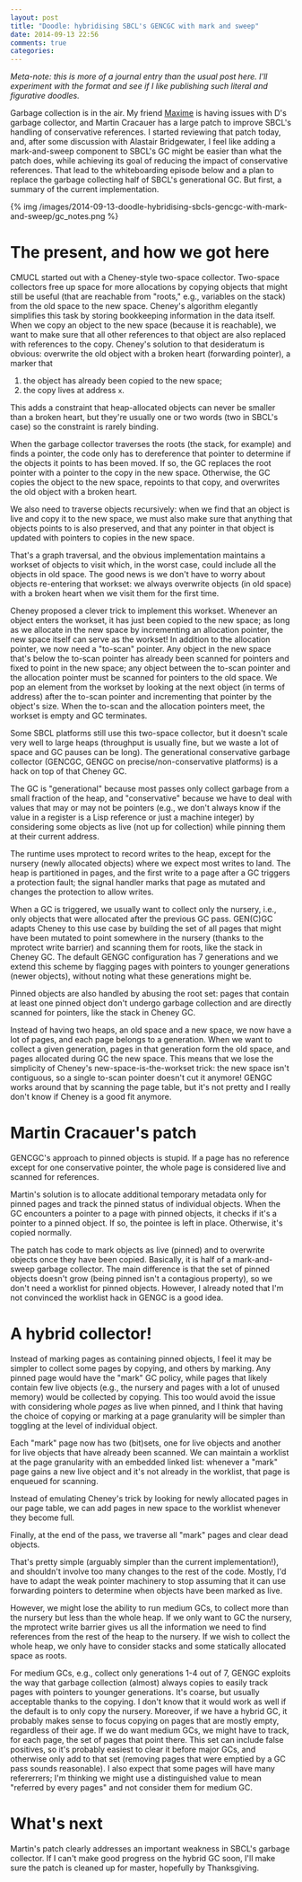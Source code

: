 ```yaml
---
layout: post
title: "Doodle: hybridising SBCL's GENCGC with mark and sweep"
date: 2014-09-13 22:56
comments: true
categories: 
---
```


_Meta-note: this is more of a journal entry than the usual post
here.  I'll experiment with the format and see if I like publishing
such literal and figurative doodles._

Garbage collection is in the air.  My friend
[Maxime](http://pointersgonewild.wordpress.com/2014/09/09/ds-garbage-collector-problem/)
is having issues with D's garbage collector, and Martin Cracauer has a
large patch to improve SBCL's handling of conservative references.  I
started reviewing that patch today, and, after some discussion with
Alastair Bridgewater, I feel like adding a mark-and-sweep component to
SBCL's GC might be easier than what the patch does, while achieving
its goal of reducing the impact of conservative references.  That lead
to the whiteboarding episode below and a plan to replace the garbage
collecting half of SBCL's generational GC.  But first, a summary of
the current implementation.

{% img /images/2014-09-13-doodle-hybridising-sbcls-gencgc-with-mark-and-sweep/gc_notes.png %}

The present, and how we got here
================================

CMUCL started out with a Cheney-style two-space collector.  Two-space
collectors free up space for more allocations by copying objects that
might still be useful (that are reachable from "roots," e.g.,
variables on the stack) from the old space to the new space.  Cheney's
algorithm elegantly simplifies this task by storing bookkeeping
information in the data itself.  When we copy an object to the new
space (because it is reachable), we want to make sure that all other
references to that object are also replaced with references to the
copy.  Cheney's solution to that desideratum is obvious: overwrite the
old object with a broken heart (forwarding pointer), a marker that

1. the object has already been copied to the new space;
2. the copy lives at address `x`.

This adds a constraint that heap-allocated objects can never be
smaller than a broken heart, but they're usually one or two words (two
in SBCL's case) so the constraint is rarely binding.

When the garbage collector traverses the roots (the stack, for
example) and finds a pointer, the code only has to dereference that
pointer to determine if the objects it points to has been moved.  If
so, the GC replaces the root pointer with a pointer to the copy in the
new space.  Otherwise, the GC copies the object to the new space,
repoints to that copy, and overwrites the old object with a broken heart.

We also need to traverse objects recursively: when we find that an
object is live and copy it to the new space, we must also make sure
that anything that objects points to is also preserved, and that any
pointer in that object is updated with pointers to copies in the new
space.

That's a graph traversal, and the obvious implementation
maintains a workset of objects to visit which, in the worst case,
could include all the objects in old space.  The good news is we don't have
to worry about objects re-entering that workset: we always
overwrite objects (in old space) with a broken heart when we visit
them for the first time.

Cheney proposed a clever trick to implement this workset.  Whenever an
object enters the workset, it has just been copied to the new space;
as long as we allocate in the new space by incrementing an allocation
pointer, the new space itself can serve as the workset!  In addition
to the allocation pointer, we now need a "to-scan" pointer.  Any
object in the new space that's below the to-scan pointer has already
been scanned for pointers and fixed to point in the new space; any object
between the to-scan pointer and the allocation pointer must be scanned
for pointers to the old space.  We pop an element from the workset by
looking at the next object (in terms of address) after the to-scan
pointer and incrementing that pointer by the object's size.  When the
to-scan and the allocation pointers meet, the workset is empty
and GC terminates.

Some SBCL platforms still use this two-space collector, but it doesn't
scale very well to large heaps (throughput is usually fine, but we
waste a lot of space and GC pauses can be long).  The generational
conservative garbage collector (GENCGC, GENGC on
precise/non-conservative platforms) is a hack on top of that Cheney GC.

The GC is "generational" because most passes only collect garbage from
a small fraction of the heap, and "conservative" because we have to
deal with values that may or may not be pointers (e.g., we don't always
know if the value in a register is a Lisp reference or just a machine
integer) by considering some objects as live (not up for collection)
while pinning them at their current address.

The runtime uses mprotect to record writes to the heap, except for the
nursery (newly allocated objects) where we expect most writes to land.
The heap is partitioned in pages, and the first write to a page after
a GC triggers a protection fault; the signal handler marks that page
as mutated and changes the protection to allow writes.

When a GC is triggered, we usually want to collect only the nursery,
i.e., only objects that were allocated after the previous GC pass.
GEN(C)GC adapts Cheney to this use case by building the set of all
pages that might have been mutated to point somewhere in the nursery
(thanks to the mprotect write barrier) and scanning them for roots,
like the stack in Cheney GC.  The default GENGC configuration has 7
generations and we extend this scheme by flagging pages with pointers
to younger generations (newer objects), without noting what these
generations might be.

Pinned objects are also handled by abusing the root set: pages that
contain at least one pinned object don't undergo garbage collection
and are directly scanned for pointers, like the stack in Cheney GC.

Instead of having two heaps, an old space and a new space, we now have
a lot of pages, and each page belongs to a generation.  When we want
to collect a given generation, pages in that generation form the old
space, and pages allocated during GC the new space.  This means that
we lose the simplicity of Cheney's new-space-is-the-workset trick: the
new space isn't contiguous, so a single to-scan pointer doesn't cut it
anymore!  GENGC works around that by scanning the page table, but it's
not pretty and I really don't know if Cheney is a good fit anymore.

Martin Cracauer's patch
=======================

GENCGC's approach to pinned objects is stupid.  If a page has no
reference except for one conservative pointer, the whole page is
considered live and scanned for references.  

Martin's solution is to allocate additional temporary metadata only
for pinned pages and track the pinned status of individual objects.
When the GC encounters a pointer to a page with pinned objects, it
checks if it's a pointer to a pinned object.  If so, the pointee is
left in place.  Otherwise, it's copied normally.

The patch has code to mark objects as live (pinned) and to overwrite
objects once they have been copied.  Basically, it is half of a
mark-and-sweep garbage collector.  The main difference is that the set
of pinned objects doesn't grow (being pinned isn't a contagious
property), so we don't need a worklist for pinned objects.  However, I
already noted that I'm not convinced the worklist hack in GENGC is a
good idea.

A hybrid collector!
===================

Instead of marking pages as containing pinned objects, I feel it may
be simpler to collect some pages by copying, and others by marking.
Any pinned page would have the "mark" GC policy, while pages that
likely contain few live objects (e.g., the nursery and pages with a
lot of unused memory) would be collected by copying.  This too would
avoid the issue with considering whole *pages* as live when pinned,
and I think that having the choice of copying or marking at a page
granularity will be simpler than toggling at the level of individual
object.

Each "mark" page now has two (bit)sets, one for live objects and
another for live objects that have already been scanned.  We can
maintain a worklist at the page granularity with an embedded linked
list: whenever a "mark" page gains a new live object and it's not
already in the worklist, that page is enqueued for scanning.

Instead of emulating Cheney's trick by looking for newly allocated
pages in our page table, we can add pages in new space to the worklist
whenever they become full.

Finally, at the end of the pass, we traverse all "mark" pages and
clear dead objects.

That's pretty simple (arguably simpler than the current
implementation!), and shouldn't involve too many changes to the rest
of the code.  Mostly, I'd have to adapt the weak pointer machinery to
stop assuming that it can use forwarding pointers to determine when
objects have been marked as live.

However, we might lose the ability to run medium GCs, to collect more
than the nursery but less than the whole heap.  If we only want to GC
the nursery, the mprotect write barrier gives us all the information
we need to find references from the rest of the heap to the nursery.
If we wish to collect the whole heap, we only have to consider stacks
and some statically allocated space as roots.

For medium GCs, e.g., collect only generations 1-4 out of 7, GENGC
exploits the way that garbage collection (almost) always copies to
easily track pages with pointers to younger generations.  It's coarse,
but usually acceptable thanks to the copying.  I don't know that it
would work as well if the default is to only copy the nursery.
Moreover, if we have a hybrid GC, it probably makes sense to focus
copying on pages that are mostly empty, regardless of their age.  If
we do want medium GCs, we might have to track, for each page, the set
of pages that point there.  This set can include false positives, so
it's probably easiest to clear it before major GCs, and otherwise only
add to that set (removing pages that were emptied by a GC pass sounds
reasonable).  I also expect that some pages will have many refererrers;
I'm thinking we might use a distinguished value to mean "referred by
every pages" and not consider them for medium GC.

What's next
===========

Martin's patch clearly addresses an important weakness in SBCL's
garbage collector.  If I can't make good progress on the hybrid GC
soon, I'll make sure the patch is cleaned up for master, hopefully by
Thanksgiving.
